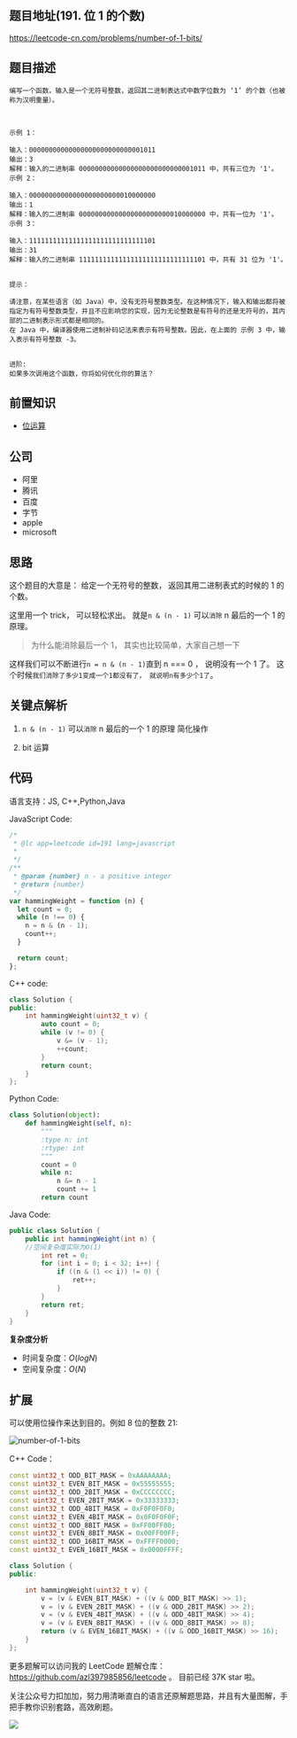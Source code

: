 ## 题目地址(191. 位 1 的个数)

https://leetcode-cn.com/problems/number-of-1-bits/

## 题目描述

```
编写一个函数，输入是一个无符号整数，返回其二进制表达式中数字位数为 ‘1’ 的个数（也被称为汉明重量）。

 

示例 1：

输入：00000000000000000000000000001011
输出：3
解释：输入的二进制串 00000000000000000000000000001011 中，共有三位为 '1'。
示例 2：

输入：00000000000000000000000010000000
输出：1
解释：输入的二进制串 00000000000000000000000010000000 中，共有一位为 '1'。
示例 3：

输入：11111111111111111111111111111101
输出：31
解释：输入的二进制串 11111111111111111111111111111101 中，共有 31 位为 '1'。
 

提示：

请注意，在某些语言（如 Java）中，没有无符号整数类型。在这种情况下，输入和输出都将被指定为有符号整数类型，并且不应影响您的实现，因为无论整数是有符号的还是无符号的，其内部的二进制表示形式都是相同的。
在 Java 中，编译器使用二进制补码记法来表示有符号整数。因此，在上面的 示例 3 中，输入表示有符号整数 -3。
 

进阶:
如果多次调用这个函数，你将如何优化你的算法？

```

## 前置知识

- [位运算](https://github.com/azl397985856/leetcode/blob/master/thinkings/bit.md)

## 公司

- 阿里
- 腾讯
- 百度
- 字节
- apple
- microsoft

## 思路

这个题目的大意是： 给定一个无符号的整数， 返回其用二进制表式的时候的 1 的个数。

这里用一个 trick， 可以轻松求出。 就是`n & (n - 1)` 可以`消除` n 最后的一个 1 的原理。

> 为什么能消除最后一个 1， 其实也比较简单，大家自己想一下

这样我们可以不断进行`n = n & (n - 1)`直到 n === 0 ， 说明没有一个 1 了。
这个时候`我们消除了多少1变成一个1都没有了， 就说明n有多少个1了`。

## 关键点解析

1. `n & (n - 1)` 可以`消除` n 最后的一个 1 的原理 简化操作

2. bit 运算

## 代码

语言支持：JS, C++,Python,Java

JavaScript Code:

```js
/*
 * @lc app=leetcode id=191 lang=javascript
 *
 */
/**
 * @param {number} n - a positive integer
 * @return {number}
 */
var hammingWeight = function (n) {
  let count = 0;
  while (n !== 0) {
    n = n & (n - 1);
    count++;
  }

  return count;
};
```

C++ code:

```c++
class Solution {
public:
    int hammingWeight(uint32_t v) {
        auto count = 0;
        while (v != 0) {
            v &= (v - 1);
            ++count;
        }
        return count;
    }
};
```

Python Code:

```python
class Solution(object):
    def hammingWeight(self, n):
        """
        :type n: int
        :rtype: int
        """
        count = 0
        while n:
            n &= n - 1
            count += 1
        return count
```


Java Code:

```java
public class Solution {
    public int hammingWeight(int n) {
    //空间复杂度实际为O(1)
        int ret = 0;
        for (int i = 0; i < 32; i++) {
            if ((n & (1 << i)) != 0) {
                ret++;
            }
        }
        return ret;
    }
}
```

**复杂度分析**

- 时间复杂度：$O(logN)$
- 空间复杂度：$O(N)$

## 扩展

可以使用位操作来达到目的。例如 8 位的整数 21:

![number-of-1-bits](https://tva1.sinaimg.cn/large/007S8ZIlly1ghltyhhz7mj308007w0sx.jpg)

C++ Code：

```c++
const uint32_t ODD_BIT_MASK = 0xAAAAAAAA;
const uint32_t EVEN_BIT_MASK = 0x55555555;
const uint32_t ODD_2BIT_MASK = 0xCCCCCCCC;
const uint32_t EVEN_2BIT_MASK = 0x33333333;
const uint32_t ODD_4BIT_MASK = 0xF0F0F0F0;
const uint32_t EVEN_4BIT_MASK = 0x0F0F0F0F;
const uint32_t ODD_8BIT_MASK = 0xFF00FF00;
const uint32_t EVEN_8BIT_MASK = 0x00FF00FF;
const uint32_t ODD_16BIT_MASK = 0xFFFF0000;
const uint32_t EVEN_16BIT_MASK = 0x0000FFFF;

class Solution {
public:

    int hammingWeight(uint32_t v) {
        v = (v & EVEN_BIT_MASK) + ((v & ODD_BIT_MASK) >> 1);
        v = (v & EVEN_2BIT_MASK) + ((v & ODD_2BIT_MASK) >> 2);
        v = (v & EVEN_4BIT_MASK) + ((v & ODD_4BIT_MASK) >> 4);
        v = (v & EVEN_8BIT_MASK) + ((v & ODD_8BIT_MASK) >> 8);
        return (v & EVEN_16BIT_MASK) + ((v & ODD_16BIT_MASK) >> 16);
    }
};
```

更多题解可以访问我的 LeetCode 题解仓库：https://github.com/azl397985856/leetcode 。 目前已经 37K star 啦。

关注公众号力扣加加，努力用清晰直白的语言还原解题思路，并且有大量图解，手把手教你识别套路，高效刷题。

![](https://tva1.sinaimg.cn/large/007S8ZIlly1gfcuzagjalj30p00dwabs.jpg)
